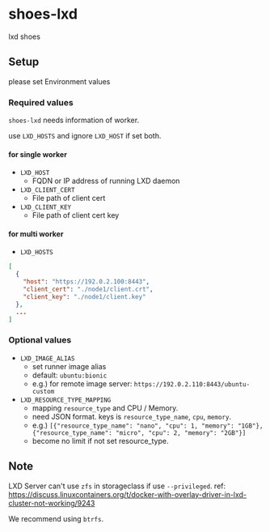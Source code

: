 # shoes-lxd

lxd shoes

## Setup

please set Environment values

### Required values

`shoes-lxd` needs information of worker.

use `LXD_HOSTS` and ignore `LXD_HOST` if set both.

#### for single worker

- `LXD_HOST`
  - FQDN or IP address of running LXD daemon
- `LXD_CLIENT_CERT`
  - File path of client cert
- `LXD_CLIENT_KEY`
  - File path of client cert key

#### for multi worker

- `LXD_HOSTS`

```json
[
  {
    "host": "https://192.0.2.100:8443",
    "client_cert": "./node1/client.crt",
    "client_key": "./node1/client.key"
  },
  ...
]
```

### Optional values
- `LXD_IMAGE_ALIAS`
  - set runner image alias
  - default: `ubuntu:bionic`
  - e.g.) for remote image server: `https://192.0.2.110:8443/ubuntu-custom`
- `LXD_RESOURCE_TYPE_MAPPING`
  - mapping `resource_type` and CPU / Memory.
  - need JSON format. keys is `resource_type_name`, `cpu`, `memory`.
  - e.g.) `[{"resource_type_name": "nano", "cpu": 1, "memory": "1GB"}, {"resource_type_name": "micro", "cpu": 2, "memory": "2GB"}]`
  - become no limit if not set resource_type.

## Note
LXD Server can't use `zfs` in storageclass if use `--privileged`. ref: https://discuss.linuxcontainers.org/t/docker-with-overlay-driver-in-lxd-cluster-not-working/9243

We recommend using `btrfs`.